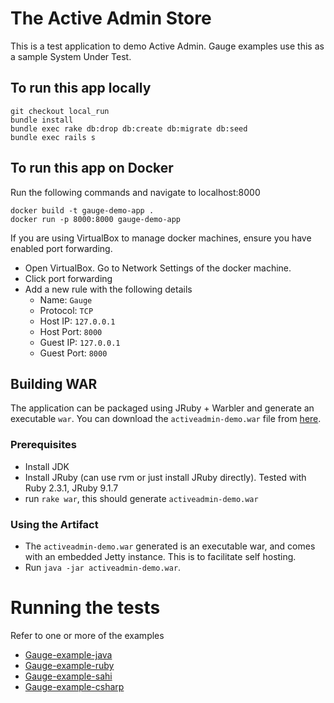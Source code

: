 # The Active Admin Store

This is a test application to demo Active Admin. Gauge examples use this as a sample System Under Test.

## To run this app locally
```
git checkout local_run
bundle install
bundle exec rake db:drop db:create db:migrate db:seed
bundle exec rails s
```

## To run this app on Docker

Run the following commands and navigate to localhost:8000
```
docker build -t gauge-demo-app .
docker run -p 8000:8000 gauge-demo-app
```

If you are using VirtualBox to manage docker machines, ensure you have enabled port forwarding.
  * Open VirtualBox. Go to Network Settings of the docker machine.
  * Click port forwarding
  * Add a new rule with the following details
    * Name: `Gauge`
    * Protocol: `TCP`
    * Host IP: `127.0.0.1`
    * Host Port: `8000`
    * Guest IP: `127.0.0.1`
    * Guest Port: `8000`

## Building WAR
The application can be packaged using JRuby + Warbler and generate an executable `war`. You can download the `activeadmin-demo.war` file from [here](https://github.com/getgauge-examples/activeadmin-demo/releases/tag/untagged-f0befd5494efa4baabd2).

### Prerequisites

- Install JDK
- Install JRuby (can use rvm or just install JRuby directly). Tested with Ruby 2.3.1, JRuby 9.1.7
- run `rake war`, this should generate `activeadmin-demo.war`

### Using the Artifact

- The `activeadmin-demo.war` generated is an executable war, and comes with an embedded Jetty instance. This is to facilitate self hosting.
- Run `java -jar activeadmin-demo.war`.

# Running the tests

Refer to one or more of the examples

- [Gauge-example-java](https://github.com/getgauge/gauge-example-java)
- [Gauge-example-ruby](https://github.com/getgauge/gauge-example-ruby)
- [Gauge-example-sahi](https://github.com/getgauge/gauge-example-sahi)
- [Gauge-example-csharp](https://github.com/getgauge/gauge-example-csharp)

